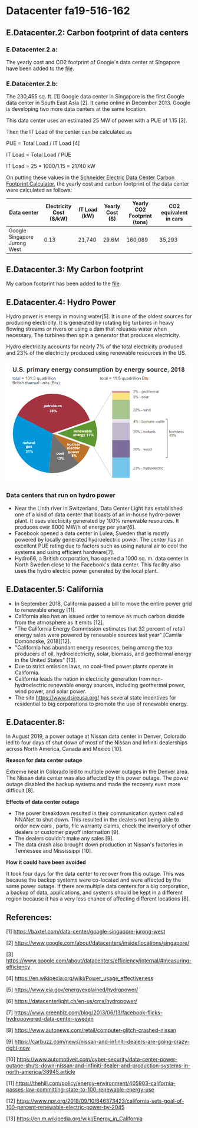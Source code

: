 # Datacenter fa19-516-162

## E.Datacenter.2: Carbon footprint of data centers

### E.Datacenter.2.a:

The yearly cost and CO2 footprint of Google's data center at Singapore have been
added to the [file](https://docs.google.com/spreadsheets/d/1gh869zfjA4sVxL8-ga0af2_HLTTuOoD1IReuRSrbq4I/edit#gid=0).

### E.Datacenter.2.b:

The 230,455 sq. ft. [1] Google data center in Singapore is the first Google
data center in South East Asia [2]. It came online in December 2013. Google is
developing two more data centers at the same location.

This data center uses an estimated 25 MW of power with a PUE of 1.15 [3].

Then the IT Load of the center can be calculated as 

PUE = Total Load / IT Load [4]

IT Load = Total Load / PUE

IT Load = 25 * 1000/1.15 =  21740 kW

On putting these values in the [Schneider Electric Data Center Carbon
Footprint Calculator](https://www.schneider-electric.com/en/work/solutions/system/s1/data-center-and-network-systems/trade-off-tools/data-center-carbon-footprint-comparison-calculator/),
the yearly cost and carbon footprint of the data center were calculated as follows:


| Data center |	Electricity Cost ($/kW) |	IT Load (kW) |	Yearly Cost ($) | Yearly CO2 Footprint (tons) |	CO2 equivalent in cars |
| --- | --- | --- | --- | --- | --- |
| Google Singapore Jurong West | 0.13 |	21,740 |	29.6M |	160,089 |	35,293 |


## E.Datacenter.3: My Carbon footprint

My carbon footprint has been added to the
[file](https://docs.google.com/spreadsheets/d/1gh869zfjA4sVxL8-ga0af2_HLTTuOoD1IReuRSrbq4I/edit#gid=314181983).

## E.Datacenter.4: Hydro Power

Hydro power is energy in moving water[5]. It is one of the oldest sources for
producing electricity. It is generated by rotating big turbines in heavy flowing
streams or rivers or using a dam that releases water when necessary. The
turbines then spin a generator that produces electricity.

Hydro electricity accounts for nearly 7% of the total electricity produced and 
23% of the electricity produced using renewable resources in the US.

![Hydro Power Consumption [Source](https://www.eia.gov/energyexplained/us-energy-facts/)](images/hydro.png)

### Data centers that run on hydro power

* Near the Linth river in Switzerland, Data Center Light has established one of
a kind of data center that boasts of an in-house hydro-power plant. It uses
electricity generated by 100% renewable resources. It produces over 8000 MW/h
of energy per year[6].
* Facebook opened a data center in Lulea, Sweden that is mostly powered by 
locally generated hydroelectric power. The center has an excellent PUE rating 
due to factors such as using natural air to cool the systems and using efficient 
hardware[7].
* Hydro66, a British corporation, has opened a 1000 sq. m. data center in North
Sweden close to the Facebook's data center. This facility also uses the hydro 
electric power generated by the local plant.

## E.Datacenter.5: California

* In September 2018, California passed a bill to move the entire power grid to
renewable energy [11]. 
* California also has an issued order to remove as much carbon dioxide from the 
atmosphere as it emits [12].
* "The California Energy Commission estimates that 32 percent of retail energy
sales were powered by renewable sources last year" [Camila Domonoske, 2018][12]. 
* "California has abundant energy resources, being among the top producers of 
oil, hydroelectricity, solar, biomass, and geothermal energy in the United 
States" [13].
* Due to strict emission laws, no coal-fired power plants operate in California. 
* California leads the nation in electricity generation from non-hydroelectric
renewable energy sources, including geothermal power, wind power, and solar
power.
* The site <https://www.dsireusa.org/> has several state incentives for 
residential to big corporations to promote the use of renewable energy.

## E.Datacenter.8:

In August 2019, a power outage at Nissan data center in Denver, Colorado led
to four days of shut down of most of the Nissan and Infiniti dealerships
across North America, Canada and Mexico [10].

**Reason for data center outage** 

Extreme heat in Colorado led to multiple
power outages in the Denver area. The Nissan data center was also affected
by this power outage. The power outage disabled the backup systems and made
the recovery even more difficult [8].
  
**Effects of data center outage**

* The power breakdown resulted in their communication system called NNANet to
shut down. This resulted in the dealers not being able to order new cars
, parts, file warranty claims, check the inventory of other dealers or customer
payoff information [9].
* The dealers couldn't make any sales [9].
* The data crash also brought down production at Nissan's factories in
Tennessee and Mississippi [10].

**How it could have been avoided**

It took four days for the data center to recover from this outage. This was
because the backup systems were co-located and were affected by the same power
outage. If there are multiple data centers for a big corporation, a backup of
data, applications, and systems should be kept in a different region because
it has a very less chance of affecting different locations [8].

## References:

[1] <https://baxtel.com/data-center/google-singapore-jurong-west>

[2] <https://www.google.com/about/datacenters/inside/locations/singapore/>

[3] <https://www.google.com/about/datacenters/efficiency/internal/#measuring-efficiency>

[4] <https://en.wikipedia.org/wiki/Power_usage_effectiveness>

[5] <https://www.eia.gov/energyexplained/hydropower/> 

[6] <https://datacenterlight.ch/en-us/cms/hydropower/>

[7] <https://www.greenbiz.com/blog/2013/06/13/facebook-flicks-hydropowered-data-center-sweden>

[8] <https://www.autonews.com/retail/computer-glitch-crashed-nissan>

[9] <https://carbuzz.com/news/nissan-and-infiniti-dealers-are-going-crazy-right-now>

[10] <https://www.automotiveit.com/cyber-security/data-center-power-outage-shuts-down-nissan-and-infiniti-dealer-and-production-systems-in-north-america/38945.article>

[11] <https://thehill.com/policy/energy-environment/405903-california-passes-law-committing-state-to-100-renewable-energy-use>

[12] <https://www.npr.org/2018/09/10/646373423/california-sets-goal-of-100-percent-renewable-electric-power-by-2045>

[13] <https://en.m.wikipedia.org/wiki/Energy_in_California>